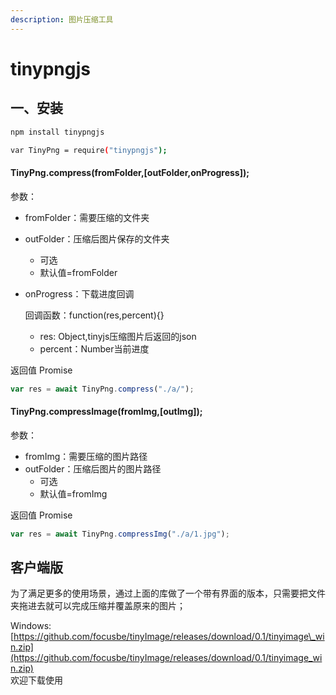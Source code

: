 ```yaml
---
description: 图片压缩工具
---
```


# tinypngjs

## 一、安装

```bash
npm install tinypngjs
```

```bash
var TinyPng = require("tinypngjs");
```

#### TinyPng.compress\(fromFolder,\[outFolder,onProgress\]\);

  
参数：

* fromFolder：需要压缩的文件夹
* outFolder：压缩后图片保存的文件夹
  * 可选
  * 默认值=fromFolder
* onProgress：下载进度回调

  回调函数：function\(res,percent\){}

  * res: Object,tinyjs压缩图片后返回的json
  * percent：Number当前进度

返回值 Promise

```javascript
var res = await TinyPng.compress("./a/");
```



#### TinyPng.compressImage\(fromImg,\[outImg\]\);

  
参数：

* fromImg：需要压缩的图片路径
* outFolder：压缩后图片的图片路径
  * 可选
  * 默认值=fromImg

返回值 Promise

```javascript
var res = await TinyPng.compressImg("./a/1.jpg");
```

##  客户端版

 为了满足更多的使用场景，通过上面的库做了一个带有界面的版本，只需要把文件夹拖进去就可以完成压缩并覆盖原来的图片；

Windows:[https://github.com/focusbe/tinyImage/releases/download/0.1/tinyimage\_win.zip](https://github.com/focusbe/tinyImage/releases/download/0.1/tinyimage_win.zip)  
欢迎下载使用

